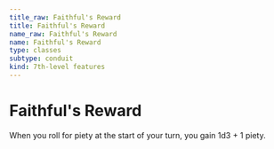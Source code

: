 ```yaml
---
title_raw: Faithful's Reward
title: Faithful's Reward
name_raw: Faithful's Reward
name: Faithful's Reward
type: classes
subtype: conduit
kind: 7th-level features
---
```


# Faithful's Reward

When you roll for piety at the start of your turn, you gain 1d3 + 1 piety.
